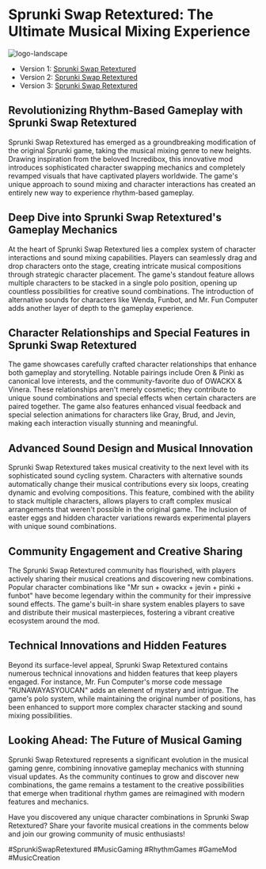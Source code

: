 
# Sprunki Swap Retextured: The Ultimate Musical Mixing Experience

![logo-landscape](https://github.com/user-attachments/assets/67266f6c-12b7-4240-b46b-b8f9b4347c12)


- Version 1: [Sprunki Swap Retextured](https://sprunki-incredibox.org/game/sprunki-swap-retextured)
- Version 2: [Sprunki Swap Retextured](https://sprunki.la/game/sprunki-swap-retextured)
- Version 3: [Sprunki Swap Retextured](https://scrunkly.org/game/sprunki-swap-retextured)

## Revolutionizing Rhythm-Based Gameplay with Sprunki Swap Retextured

Sprunki Swap Retextured has emerged as a groundbreaking modification of the original Sprunki game, taking the musical mixing genre to new heights. Drawing inspiration from the beloved Incredibox, this innovative mod introduces sophisticated character swapping mechanics and completely revamped visuals that have captivated players worldwide. The game's unique approach to sound mixing and character interactions has created an entirely new way to experience rhythm-based gameplay.

## Deep Dive into Sprunki Swap Retextured's Gameplay Mechanics

At the heart of Sprunki Swap Retextured lies a complex system of character interactions and sound mixing capabilities. Players can seamlessly drag and drop characters onto the stage, creating intricate musical compositions through strategic character placement. The game's standout feature allows multiple characters to be stacked in a single polo position, opening up countless possibilities for creative sound combinations. The introduction of alternative sounds for characters like Wenda, Funbot, and Mr. Fun Computer adds another layer of depth to the gameplay experience.

## Character Relationships and Special Features in Sprunki Swap Retextured

The game showcases carefully crafted character relationships that enhance both gameplay and storytelling. Notable pairings include Oren & Pinki as canonical love interests, and the community-favorite duo of OWACKX & Vinera. These relationships aren't merely cosmetic; they contribute to unique sound combinations and special effects when certain characters are paired together. The game also features enhanced visual feedback and special selection animations for characters like Gray, Brud, and Jevin, making each interaction visually stunning and meaningful.

## Advanced Sound Design and Musical Innovation

Sprunki Swap Retextured takes musical creativity to the next level with its sophisticated sound cycling system. Characters with alternative sounds automatically change their musical contributions every six loops, creating dynamic and evolving compositions. This feature, combined with the ability to stack multiple characters, allows players to craft complex musical arrangements that weren't possible in the original game. The inclusion of easter eggs and hidden character variations rewards experimental players with unique sound combinations.

## Community Engagement and Creative Sharing

The Sprunki Swap Retextured community has flourished, with players actively sharing their musical creations and discovering new combinations. Popular character combinations like "Mr sun + owackx + jevin + pinki + funbot" have become legendary within the community for their impressive sound effects. The game's built-in share system enables players to save and distribute their musical masterpieces, fostering a vibrant creative ecosystem around the mod.

## Technical Innovations and Hidden Features

Beyond its surface-level appeal, Sprunki Swap Retextured contains numerous technical innovations and hidden features that keep players engaged. For instance, Mr. Fun Computer's morse code message "RUNAWAYASYOUCAN" adds an element of mystery and intrigue. The game's polo system, while maintaining the original number of positions, has been enhanced to support more complex character stacking and sound mixing possibilities.

## Looking Ahead: The Future of Musical Gaming

Sprunki Swap Retextured represents a significant evolution in the musical gaming genre, combining innovative gameplay mechanics with stunning visual updates. As the community continues to grow and discover new combinations, the game remains a testament to the creative possibilities that emerge when traditional rhythm games are reimagined with modern features and mechanics.

Have you discovered any unique character combinations in Sprunki Swap Retextured? Share your favorite musical creations in the comments below and join our growing community of music enthusiasts!

#SprunkiSwapRetextured #MusicGaming #RhythmGames #GameMod #MusicCreation

